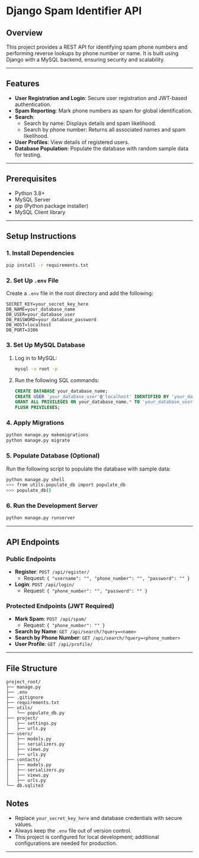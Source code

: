 # Django Spam Identifier API

## Overview
This project provides a REST API for identifying spam phone numbers and performing reverse lookups by phone number or name. It is built using Django with a MySQL backend, ensuring security and scalability.

---

## Features
- **User Registration and Login**: Secure user registration and JWT-based authentication.
- **Spam Reporting**: Mark phone numbers as spam for global identification.
- **Search**:
  - Search by name: Displays details and spam likelihood.
  - Search by phone number: Returns all associated names and spam likelihood.
- **User Profiles**: View details of registered users.
- **Database Population**: Populate the database with random sample data for testing.

---

## Prerequisites
- Python 3.8+
- MySQL Server
- pip (Python package installer)
- MySQL Client library

---

## Setup Instructions

### 1. Install Dependencies
```bash
pip install -r requirements.txt
```

### 2. Set Up `.env` File
Create a `.env` file in the root directory and add the following:
```env
SECRET_KEY=your_secret_key_here
DB_NAME=your_database_name
DB_USER=your_database_user
DB_PASSWORD=your_database_password
DB_HOST=localhost
DB_PORT=3306
```

### 3. Set Up MySQL Database
1. Log in to MySQL:
   ```bash
   mysql -u root -p
   ```
2. Run the following SQL commands:
   ```sql
   CREATE DATABASE your_database_name;
   CREATE USER 'your_database_user'@'localhost' IDENTIFIED BY 'your_database_password';
   GRANT ALL PRIVILEGES ON your_database_name.* TO 'your_database_user'@'localhost';
   FLUSH PRIVILEGES;
   ```

### 4. Apply Migrations
```bash
python manage.py makemigrations
python manage.py migrate
```

### 5. Populate Database (Optional)
Run the following script to populate the database with sample data:
```bash
python manage.py shell
>>> from utils.populate_db import populate_db
>>> populate_db()
```

### 6. Run the Development Server
```bash
python manage.py runserver
```

---

## API Endpoints

### Public Endpoints
- **Register**: `POST /api/register/`
  - Request: `{ "username": "", "phone_number": "", "password": "" }`
- **Login**: `POST /api/login/`
  - Request: `{ "phone_number": "", "password": "" }`

### Protected Endpoints (JWT Required)
- **Mark Spam**: `POST /api/spam/`
  - Request: `{ "phone_number": "" }`
- **Search by Name**: `GET /api/search/?query=<name>`
- **Search by Phone Number**: `GET /api/search/?query=<phone_number>`
- **User Profile**: `GET /api/profile/`

---

## File Structure
```
project_root/
├── manage.py
├── .env
├── .gitignore
├── requirements.txt
├── utils/
│   └── populate_db.py
├── project/
│   ├── settings.py
│   ├── urls.py
├── users/
│   ├── models.py
│   ├── serializers.py
│   ├── views.py
│   ├── urls.py
├── contacts/
│   ├── models.py
│   ├── serializers.py
│   ├── views.py
│   ├── urls.py
└── db.sqlite3
```

## Notes
- Replace `your_secret_key_here` and database credentials with secure values.
- Always keep the `.env` file out of version control.
- This project is configured for local development; additional configurations are needed for production.

---
